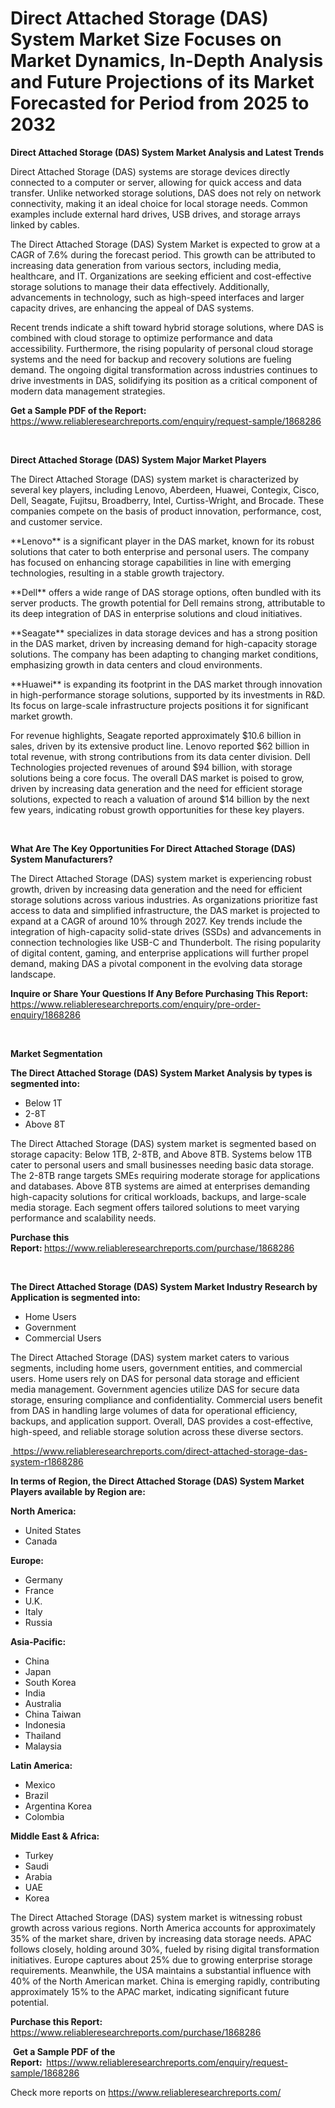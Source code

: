 <p><h1>Direct Attached Storage (DAS) System Market Size Focuses on Market Dynamics, In-Depth Analysis and Future Projections of its Market Forecasted for Period from 2025 to 2032</h1></p><p><strong>Direct Attached Storage (DAS) System Market Analysis and Latest Trends</strong></p>
<p><p>Direct Attached Storage (DAS) systems are storage devices directly connected to a computer or server, allowing for quick access and data transfer. Unlike networked storage solutions, DAS does not rely on network connectivity, making it an ideal choice for local storage needs. Common examples include external hard drives, USB drives, and storage arrays linked by cables.</p><p>The Direct Attached Storage (DAS) System Market is expected to grow at a CAGR of 7.6% during the forecast period. This growth can be attributed to increasing data generation from various sectors, including media, healthcare, and IT. Organizations are seeking efficient and cost-effective storage solutions to manage their data effectively. Additionally, advancements in technology, such as high-speed interfaces and larger capacity drives, are enhancing the appeal of DAS systems.</p><p>Recent trends indicate a shift toward hybrid storage solutions, where DAS is combined with cloud storage to optimize performance and data accessibility. Furthermore, the rising popularity of personal cloud storage systems and the need for backup and recovery solutions are fueling demand. The ongoing digital transformation across industries continues to drive investments in DAS, solidifying its position as a critical component of modern data management strategies.</p></p>
<p><strong>Get a Sample PDF of the Report:&nbsp;</strong> <a href="https://www.reliableresearchreports.com/enquiry/request-sample/1868286?utm_campaign=2307&utm_medium=2&utm_source=Github&utm_content=ia&utm_term=13022025&utm_id=direct-attached-storage-das-system">https://www.reliableresearchreports.com/enquiry/request-sample/1868286</a></p>
<p>&nbsp;</p>
<p><strong>Direct Attached Storage (DAS) System Major Market Players</strong></p>
<p><p>The Direct Attached Storage (DAS) system market is characterized by several key players, including Lenovo, Aberdeen, Huawei, Contegix, Cisco, Dell, Seagate, Fujitsu, Broadberry, Intel, Curtiss-Wright, and Brocade. These companies compete on the basis of product innovation, performance, cost, and customer service.</p><p>**Lenovo** is a significant player in the DAS market, known for its robust solutions that cater to both enterprise and personal users. The company has focused on enhancing storage capabilities in line with emerging technologies, resulting in a stable growth trajectory. </p><p>**Dell** offers a wide range of DAS storage options, often bundled with its server products. The growth potential for Dell remains strong, attributable to its deep integration of DAS in enterprise solutions and cloud initiatives.</p><p>**Seagate** specializes in data storage devices and has a strong position in the DAS market, driven by increasing demand for high-capacity storage solutions. The company has been adapting to changing market conditions, emphasizing growth in data centers and cloud environments.</p><p>**Huawei** is expanding its footprint in the DAS market through innovation in high-performance storage solutions, supported by its investments in R&D. Its focus on large-scale infrastructure projects positions it for significant market growth.</p><p>For revenue highlights, Seagate reported approximately $10.6 billion in sales, driven by its extensive product line. Lenovo reported $62 billion in total revenue, with strong contributions from its data center division. Dell Technologies projected revenues of around $94 billion, with storage solutions being a core focus. The overall DAS market is poised to grow, driven by increasing data generation and the need for efficient storage solutions, expected to reach a valuation of around $14 billion by the next few years, indicating robust growth opportunities for these key players.</p></p>
<p>&nbsp;</p>
<p><strong>What Are The Key Opportunities For Direct Attached Storage (DAS) System Manufacturers?</strong></p>
<p><p>The Direct Attached Storage (DAS) system market is experiencing robust growth, driven by increasing data generation and the need for efficient storage solutions across various industries. As organizations prioritize fast access to data and simplified infrastructure, the DAS market is projected to expand at a CAGR of around 10% through 2027. Key trends include the integration of high-capacity solid-state drives (SSDs) and advancements in connection technologies like USB-C and Thunderbolt. The rising popularity of digital content, gaming, and enterprise applications will further propel demand, making DAS a pivotal component in the evolving data storage landscape.</p></p>
<p><strong>Inquire or Share Your Questions If Any Before Purchasing This Report:</strong> <a href="https://www.reliableresearchreports.com/enquiry/pre-order-enquiry/1868286?utm_campaign=2307&utm_medium=2&utm_source=Github&utm_content=ia&utm_term=13022025&utm_id=direct-attached-storage-das-system">https://www.reliableresearchreports.com/enquiry/pre-order-enquiry/1868286</a></p>
<p>&nbsp;</p>
<p><strong>Market Segmentation</strong></p>
<p><strong>The Direct Attached Storage (DAS) System Market Analysis by types is segmented into:</strong></p>
<p><ul><li>Below 1T</li><li>2-8T</li><li>Above 8T</li></ul></p>
<p><p>The Direct Attached Storage (DAS) system market is segmented based on storage capacity: Below 1TB, 2-8TB, and Above 8TB. Systems below 1TB cater to personal users and small businesses needing basic data storage. The 2-8TB range targets SMEs requiring moderate storage for applications and databases. Above 8TB systems are aimed at enterprises demanding high-capacity solutions for critical workloads, backups, and large-scale media storage. Each segment offers tailored solutions to meet varying performance and scalability needs.</p></p>
<p><strong>Purchase this Report:&nbsp;</strong><a href="https://www.reliableresearchreports.com/purchase/1868286?utm_campaign=2307&utm_medium=2&utm_source=Github&utm_content=ia&utm_term=13022025&utm_id=direct-attached-storage-das-system">https://www.reliableresearchreports.com/purchase/1868286</a></p>
<p>&nbsp;</p>
<p><strong>The Direct Attached Storage (DAS) System Market Industry Research by Application is segmented into:</strong></p>
<p><ul><li>Home Users</li><li>Government</li><li>Commercial Users</li></ul></p>
<p><p>The Direct Attached Storage (DAS) system market caters to various segments, including home users, government entities, and commercial users. Home users rely on DAS for personal data storage and efficient media management. Government agencies utilize DAS for secure data storage, ensuring compliance and confidentiality. Commercial users benefit from DAS in handling large volumes of data for operational efficiency, backups, and application support. Overall, DAS provides a cost-effective, high-speed, and reliable storage solution across these diverse sectors.</p></p>
<p><a href="https://www.reliableresearchreports.com/direct-attached-storage-das-system-r1868286?utm_campaign=2307&utm_medium=2&utm_source=Github&utm_content=ia&utm_term=13022025&utm_id=direct-attached-storage-das-system">&nbsp;https://www.reliableresearchreports.com/direct-attached-storage-das-system-r1868286</a></p>
<p><strong>In terms of Region, the Direct Attached Storage (DAS) System Market Players available by Region are:</strong></p>
<p>
    <p> <strong> North America: </strong>
        <ul>
            <li>United States</li>
            <li>Canada</li>
        </ul>
        </p> 
    <p> <strong> Europe: </strong>
        <ul>
            <li>Germany</li>
            <li>France</li>
            <li>U.K.</li>
            <li>Italy</li>
            <li>Russia</li>
        </ul>
        </p> 
    <p> <strong> Asia-Pacific: </strong>
        <ul>
            <li>China</li>
            <li>Japan</li>
            <li>South Korea</li>
            <li>India</li>
            <li>Australia</li>
            <li>China Taiwan</li>
            <li>Indonesia</li>
            <li>Thailand</li>
            <li>Malaysia</li>
        </ul>
        </p> 
    <p> <strong> Latin America: </strong>
        <ul>
            <li>Mexico</li>
            <li>Brazil</li>
            <li>Argentina Korea</li>
            <li>Colombia</li>
        </ul>
        </p> 
    <p> <strong> Middle East & Africa: </strong>
        <ul>
            <li>Turkey</li>
            <li>Saudi</li>
            <li>Arabia</li>
            <li>UAE</li>
            <li>Korea</li>
        </ul>
    </p>
    </p>
<p><p>The Direct Attached Storage (DAS) system market is witnessing robust growth across various regions. North America accounts for approximately 35% of the market share, driven by increasing data storage needs. APAC follows closely, holding around 30%, fueled by rising digital transformation initiatives. Europe captures about 25% due to growing enterprise storage requirements. Meanwhile, the USA maintains a substantial influence with 40% of the North American market. China is emerging rapidly, contributing approximately 15% to the APAC market, indicating significant future potential.</p></p>
<p><strong>Purchase this Report: </strong><a href="https://www.reliableresearchreports.com/purchase/1868286?utm_campaign=2307&utm_medium=2&utm_source=Github&utm_content=ia&utm_term=13022025&utm_id=direct-attached-storage-das-system">https://www.reliableresearchreports.com/purchase/1868286</a></p>
<p>&nbsp;<strong>Get a Sample PDF of the Report:&nbsp;&nbsp;</strong><a href="https://www.reliableresearchreports.com/enquiry/request-sample/1868286?utm_campaign=2307&utm_medium=2&utm_source=Github&utm_content=ia&utm_term=13022025&utm_id=direct-attached-storage-das-system">https://www.reliableresearchreports.com/enquiry/request-sample/1868286</a></p>
<p><strong></strong></p>
<p>Check more reports on <a href="https://www.reliableresearchreports.com/?utm_campaign=2307&utm_medium=2&utm_source=Github&utm_content=ia&utm_term=13022025&utm_id=direct-attached-storage-das-system">https://www.reliableresearchreports.com/</a></p>